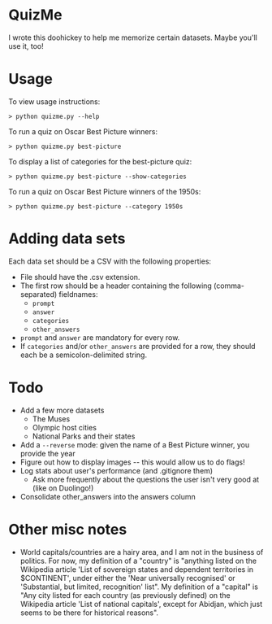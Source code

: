 # QuizMe

I wrote this doohickey to help me memorize certain datasets. Maybe you'll use it, too!

# Usage

To view usage instructions:

```> python quizme.py --help```

To run a quiz on Oscar Best Picture winners:

```> python quizme.py best-picture```

To display a list of categories for the best-picture quiz:

```> python quizme.py best-picture --show-categories```

To run a quiz on Oscar Best Picture winners of the 1950s:

```> python quizme.py best-picture --category 1950s```

# Adding data sets
Each data set should be a CSV with the following properties:

* File should have the .csv extension.
* The first row should be a header containing the following (comma-separated) fieldnames:
  * `prompt`
  * `answer`
  * `categories`
  * `other_answers`
* `prompt` and `answer` are mandatory for every row.
* If `categories` and/or `other_answers` are provided for a row, they should each be a semicolon-delimited string.

# Todo

* Add a few more datasets
  * The Muses
  * Olympic host cities
  * National Parks and their states
* Add a `--reverse` mode: given the name of a Best Picture winner, you provide the year
* Figure out how to display images -- this would allow us to do flags!
* Log stats about user's performance (and .gitignore them)
  * Ask more frequently about the questions the user isn't very good at (like on Duolingo!)
* Consolidate other_answers into the answers column

# Other misc notes

* World capitals/countries are a hairy area, and I am not in the business of politics. For now, my definition of a "country" is "anything listed on the Wikipedia article 'List of sovereign states and dependent territories in $CONTINENT', under either the 'Near universally recognised' or 'Substantial, but limited, recognition' list". My definition of a "capital" is "Any city listed for each country (as previously defined) on the Wikipedia article 'List of national capitals', except for Abidjan, which just seems to be there for historical reasons".
